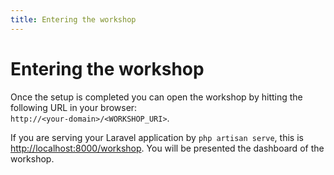 ```yaml
---
title: Entering the workshop
---
```

# Entering the workshop
Once the setup is completed you can open the workshop by hitting the following URL in your browser:  
`http://<your-domain>/<WORKSHOP_URI>`.  

If you are serving your Laravel application by `php artisan serve`, this is
[http://localhost:8000/workshop](http://localhost:8000/workshop). 
You will be presented the dashboard of the workshop.